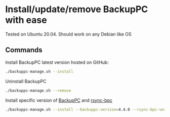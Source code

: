# Install/update/remove BackupPC with ease

Tested on Ubuntu 20.04. Should work on any Debian like OS

## Commands

Install BackupPC latest version hosted on GitHub:

```bash
./backuppc-manage.sh --install
```

Uninstall BackupPC

```bash
./backuppc-manage.sh --remove
```

Install specific version of [BackupPC](https://github.com/backuppc/backuppc/releases) and [rsync-bpc](https://github.com/backuppc/rsync-bpc/releases)

```bash
./backuppc-manage.sh --install --backuppc-version=4.4.0 --rsync-bpc-version=3.1.3.0
```
